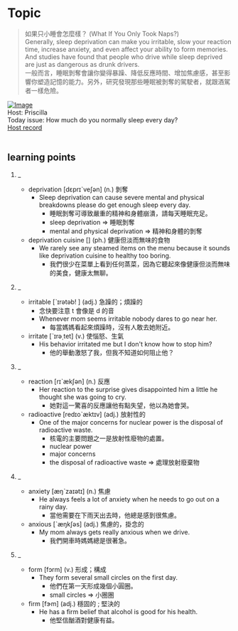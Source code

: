 # Topic

> 如果只小睡會怎麼樣？ (What If You Only Took Naps?) <br>
> Generally, sleep deprivation can make you irritable, slow your reaction time, increase anxiety, and even affect your ability to form memories. And studies have found that people who drive while sleep deprived are just as dangerous as drunk drivers. <br>
> 一般而言，睡眠剝奪會讓你變得暴躁、降低反應時間、增加焦慮感，甚至影響你塑造記憶的能力。另外，研究發現那些睡眠被剝奪的駕駛者，就跟酒駕者一樣危險。 <br>

[![Image](https://cdn.voicetube.com/assets/thumbnails/uUpOLX4dRT4.jpg)](https://www.youtube.com/embed/uUpOLX4dRT4?rel=0&showinfo=0&cc_load_policy=0&controls=1&autoplay=1&iv_load_policy=3&playsinline=1&wmode=transparent&start=227&end=242&enablejsapi=1&origin=https://tw.voicetube.com&widgetid=1)<br>
Host: Priscilla
<br>Today issue: How much do you normally sleep every day?
<br>
[Host record](https://cdn.voicetube.com/tmp/everyday_records/priscilla.huang/2401.mp3)
<br><br>
## learning points
1. _
	* deprivation [dɛprɪˋveʃən] (n.) 剝奪
        - Sleep deprivation can cause severe mental and physical breakdowns please do get enough sleep every day.
            + 睡眠剝奪可導致嚴重的精神和身體崩潰，請每天睡眠充足。
            + sleep deprivation => 睡眠剝奪
            + mental and physical deprivation => 精神和身體的剝奪
	* deprivation cuisine  [] (ph.) 健康但淡而無味的食物
        - We rarely see any steamed items on the menu because it sounds like deprivation cuisine to healthy too boring.
            + 我們很少在菜單上看到任何蒸菜，因為它聽起來像健康但淡而無味的美食，健康太無聊。

2. _
	* irritable [ˋɪrətəb! ] (adj.) 急躁的；煩躁的
        - 念快要注意 t 會像是 d 的音
        - Whenever mom seems irritable nobody dares to go near her.
            + 每當媽媽看起來煩躁時，沒有人敢去她附近。
	* irritate [ˋɪrə͵tet] (v.) 使惱怒、生氣
        - His behavior irritated me but I don't know how to stop him?
            + 他的舉動激怒了我，但我不知道如何阻止他？

3. _
	* reaction [rɪˋækʃən] (n.) 反應
        - Her reaction to the surprise gives disappointed him a little he thought she was going to cry.
            + 她對這一驚喜的反應讓他有點失望，他以為她會哭。
	* radioactive [redɪoˋæktɪv] (adj.) 放射性的
        - One of the major concerns for nuclear power is the disposal of radioactive waste.
            + 核電的主要問題之一是放射性廢物的處置。
            + nuclear power
            + major concerns
            + the disposal of radioactive waste => 處理放射廢棄物

4. _
	* anxiety [æŋˋzaɪətɪ] (n.) 焦慮
        - He always feels a lot of anxiety when he needs to go out on a rainy day.
            + 當他需要在下雨天出去時，他總是感到很焦慮。
	* anxious [ˋæŋkʃəs] (adj.) 焦慮的，掛念的
        - My mom always gets really anxious when we drive.
            + 我們開車時媽媽總是很著急。

5. _
	* form [fɔrm] (v.) 形成；構成
        - They form several small circles on the first day.
            + 他們在第一天形成幾個小圓圈。
            + small circles => 小圈圈
	* firm [fɝm] (adj.) 穩固的 ; 堅決的
        - He has a firm belief that alcohol is good for his health.
            + 他堅信酗酒對健康有益。

